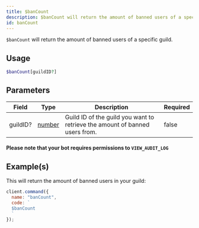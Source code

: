 ```yaml
---
title: $banCount
description: $banCount will return the amount of banned users of a specific guild.
id: banCount
---
```


`$banCount` will return the amount of banned users of a specific guild.

## Usage

```php
$banCount[guildID?]
```

## Parameters

| Field    | Type                                                                                              | Description                                                                 | Required |
| -------- | ------------------------------------------------------------------------------------------------- | --------------------------------------------------------------------------- | -------- |
| guildID? | [number](https://developer.mozilla.org/en-US/docs/Web/JavaScript/Reference/Global_Objects/Number) | Guild ID of the guild you want to retrieve the amount of banned users from. | false    |

#### Please note that your bot requires permissions to `VIEW_AUDIT_LOG`

## Example(s)

This will return the amount of banned users in your guild:

```javascript
client.command({
  name: "banCount",
  code: `
  $banCount
  `
});
```
